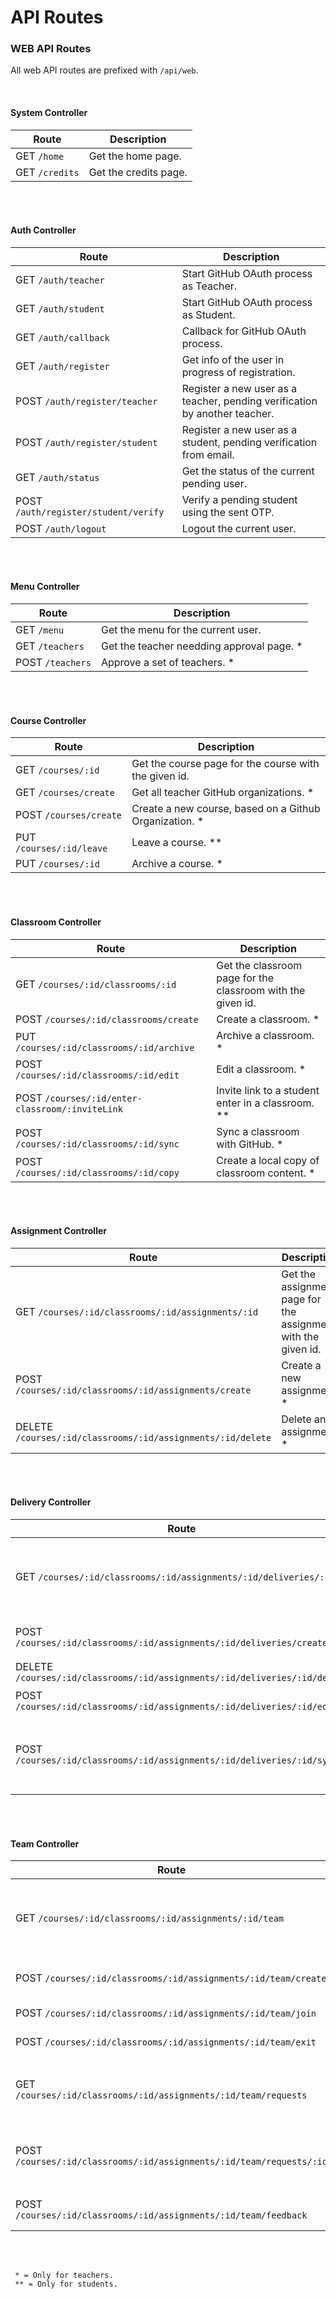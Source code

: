 # API Routes

### WEB API Routes

All web API routes are prefixed with `/api/web`.

<br/>

#### System Controller
| Route              | Description           |
|--------------------|-----------------------|
| GET ```/home```    | Get the home page.    |
| GET ```/credits``` | Get the credits page. |

<br/><br/>

#### Auth Controller
| Route                                      | Description                                                                |
|--------------------------------------------|----------------------------------------------------------------------------|
| GET ```/auth/teacher```                    | Start GitHub OAuth process as Teacher.                                     |
| GET ```/auth/student```                    | Start GitHub OAuth process as Student.                                     | 
| GET ```/auth/callback```                   | Callback for GitHub OAuth process.                                         |
| GET ```/auth/register```                   | Get info of the user in progress of registration.                          |
| POST ```/auth/register/teacher```          | Register a new user as a teacher, pending verification by another teacher. |
| POST ```/auth/register/student```          | Register a new user as a student, pending verification from email.         |
| GET ```/auth/status```                     | Get the status of the current pending user.                                |
| POST ```/auth/register/student/verify```   | Verify a pending student using the sent OTP.                               |
| POST ```/auth/logout```                    | Logout the current user.                                                   |

<br/><br/>

#### Menu Controller

| Route                 | Description                               |
|-----------------------|-------------------------------------------|
| GET ```/menu```       | Get the menu for the current user.        |
| GET ```/teachers```   | Get the teacher needding approval page. * |
| POST ```/teachers```  | Approve a set of teachers. *              |

<br/><br/>

#### Course Controller

| Route                        | Description                                            |
|------------------------------|--------------------------------------------------------|
| GET ```/courses/:id```       | Get the course page for the course with the given id.  |
| GET ```/courses/create```    | Get all teacher GitHub organizations. *                |
| POST ```/courses/create```   | Create a new course, based on a Github Organization. * |
| PUT ```/courses/:id/leave``` | Leave a course. **                                     |
| PUT ```/courses/:id```       | Archive a course. *                                    |

<br/><br/>

#### Classroom Controller

| Route                                               | Description                                                 |
|-----------------------------------------------------|-------------------------------------------------------------|
| GET ```/courses/:id/classrooms/:id```               | Get the classroom page for the classroom with the given id. |
| POST ```/courses/:id/classrooms/create```           | Create a classroom. *                                       |
| PUT ```/courses/:id/classrooms/:id/archive```       | Archive a classroom. *                                      |
| POST ```/courses/:id/classrooms/:id/edit```         | Edit a classroom. *                                         |
| POST ```/courses/:id/enter-classroom/:inviteLink``` | Invite link to a student enter in a classroom. **           |
| POST ```/courses/:id/classrooms/:id/sync```         | Sync a classroom with GitHub. *                             |
| POST ```/courses/:id/classrooms/:id/copy```         | Create a local copy of classroom content. *                 |

<br/><br/>

#### Assignment Controller

| Route                                                           | Description                                                                 |
|-----------------------------------------------------------------|-----------------------------------------------------------------------------|
| GET ```/courses/:id/classrooms/:id/assignments/:id```           | Get the assignment page for the assignment with the given id.               |
| POST ```/courses/:id/classrooms/:id/assignments/create```       | Create a new assignment. *                                                  |
| DELETE ```/courses/:id/classrooms/:id/assignments/:id/delete``` | Delete an assignment. *                                                     |

<br/><br/>

#### Delivery Controller

| Route                                                                          | Description                                               |
|--------------------------------------------------------------------------------|-----------------------------------------------------------|
| GET ```/courses/:id/classrooms/:id/assignments/:id/deliveries/:id```           | Get the delivery page for the delivery with the given id. |
| POST ```/courses/:id/classrooms/:id/assignments/:id/deliveries/create```       | Create a new delivery. *                                  |
| DELETE ```/courses/:id/classrooms/:id/assignments/:id/deliveries/:id/delete``` | Delete a delivery. *                                      |
| POST ```/courses/:id/classrooms/:id/assignments/:id/deliveries/:id/edit```     | Edit a delivery. *                                        |
| POST ```/courses/:id/classrooms/:id/assignments/:id/deliveries/:id/sync```     | Sync a delivery with the Github repositories. *           |

<br/><br/>

#### Team Controller 

| Route                                                                    | Description                                           |
|--------------------------------------------------------------------------|-------------------------------------------------------|
 | GET ```/courses/:id/classrooms/:id/assignments/:id/team```               | Get the team page for the delivery with the given id. |
| POST ```/courses/:id/classrooms/:id/assignments/:id/team/create```       | Create a new team. **                                 |
| POST ```/courses/:id/classrooms/:id/assignments/:id/team/join```         | Join a team. **                                       |
| POST ```/courses/:id/classrooms/:id/assignments/:id/team/exit```         | Leave a team. **                                      |
| GET ```/courses/:id/classrooms/:id/assignments/:id/team/requests```      | Get all requests history from a team.                 |
| POST ```/courses/:id/classrooms/:id/assignments/:id/team/requests/:id``` | Change a request status to 'pending' state. *         |
| POST ```/courses/:id/classrooms/:id/assignments/:id/team/feedback```     | Post a feedback in a team. *                          |

<br/><br/>

``` 
 * = Only for teachers.    
 ** = Only for students.
```
